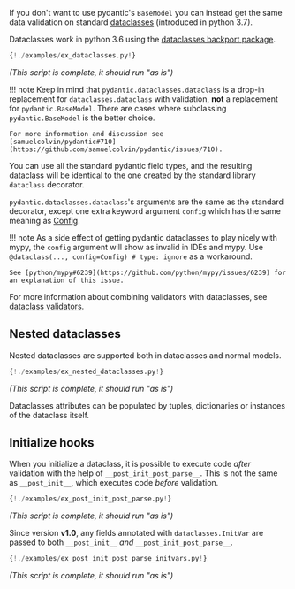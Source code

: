 If you don't want to use pydantic's `BaseModel` you can instead get the same data validation on standard
[dataclasses](https://docs.python.org/3/library/dataclasses.html) (introduced in python 3.7).

Dataclasses work in python 3.6 using the [dataclasses backport package](https://github.com/ericvsmith/dataclasses).

```py
{!./examples/ex_dataclasses.py!}
```
_(This script is complete, it should run "as is")_

!!! note
    Keep in mind that `pydantic.dataclasses.dataclass` is a drop-in replacement for `dataclasses.dataclass`
    with validation, **not** a replacement for `pydantic.BaseModel`. There are cases where subclassing
    `pydantic.BaseModel` is the better choice. 
    
    For more information and discussion see
    [samuelcolvin/pydantic#710](https://github.com/samuelcolvin/pydantic/issues/710).

You can use all the standard pydantic field types, and the resulting dataclass will be identical to the one
created by the standard library `dataclass` decorator.

`pydantic.dataclasses.dataclass`'s arguments are the same as the standard decorator, except one extra
keyword argument `config` which has the same meaning as [Config](model_config.md).

!!! note
    As a side effect of getting pydantic dataclasses to play nicely with mypy, the `config` argument will show
    as invalid in IDEs and mypy. Use `@dataclass(..., config=Config) # type: ignore` as a workaround. 

    See [python/mypy#6239](https://github.com/python/mypy/issues/6239) for an explanation of this issue.

For more information about combining validators with dataclasses, see 
[dataclass validators](validators.md#dataclass-validators).

## Nested dataclasses

Nested dataclasses are supported both in dataclasses and normal models.

```py
{!./examples/ex_nested_dataclasses.py!}
```
_(This script is complete, it should run "as is")_

Dataclasses attributes can be populated by tuples, dictionaries or instances of the dataclass itself.

## Initialize hooks

When you initialize a dataclass, it is possible to execute code *after* validation
with the help of `__post_init_post_parse__`. This is not the same as `__post_init__`, which executes
code *before* validation.

```py
{!./examples/ex_post_init_post_parse.py!}
```
_(This script is complete, it should run "as is")_

Since version **v1.0**, any fields annotated with `dataclasses.InitVar` are passed to both `__post_init__` *and*
`__post_init_post_parse__`.

```py
{!./examples/ex_post_init_post_parse_initvars.py!}
```
_(This script is complete, it should run "as is")_
